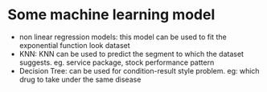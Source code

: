 # Some machine learning model
- non linear regression models: this model can be used to fit the exponential function look dataset
- KNN: KNN can be used to predict the segment to which the dataset suggests. eg. service package, stock performance pattern
- Decision Tree: can be used for condition-result style problem. eg: which drug to take under the same disease
